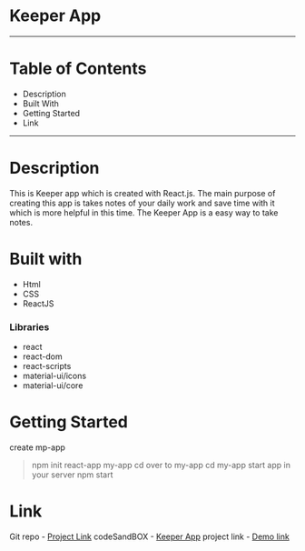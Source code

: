 # Keeper App
-----------------
# Table of Contents
- Description
- Built With
- Getting Started
- Link
----------------
# Description
This is Keeper app which is created with React.js. 
The main purpose of creating this app is takes notes of your daily work and save time with it which is more helpful in this time.
The Keeper App is a easy way to take notes.

# Built with
- Html
- CSS
- ReactJS
### Libraries
- react
- react-dom
- react-scripts
- material-ui/icons
- material-ui/core

# Getting Started
create mp-app
> npm init react-app my-app
cd over to my-app
> cd my-app
start app in your server
> npm start

# Link
Git repo - [Project Link](https://github.com/DharviPatel2805/Keeper/)
codeSandBOX - [Keeper App](https://codesandbox.io/s/using-pre-built-react-components-forked-fyr6z)
project link - [Demo link](https://fyr6z.csb.app/)
